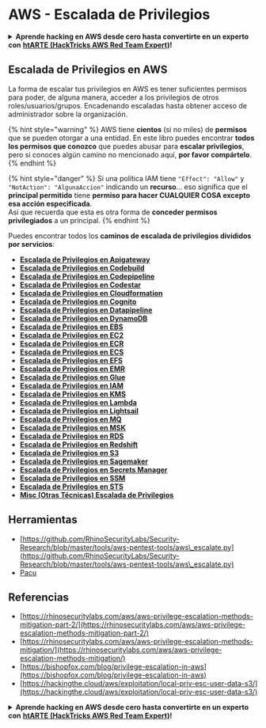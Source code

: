 # AWS - Escalada de Privilegios

<details>

<summary><strong>Aprende hacking en AWS desde cero hasta convertirte en un experto con</strong> <a href="https://training.hacktricks.xyz/courses/arte"><strong>htARTE (HackTricks AWS Red Team Expert)</strong></a><strong>!</strong></summary>

Otras formas de apoyar a HackTricks:

* Si deseas ver a tu **empresa anunciada en HackTricks** o **descargar HackTricks en PDF** ¡Consulta los [**PLANES DE SUSCRIPCIÓN**](https://github.com/sponsors/carlospolop)!
* Obtén el [**merchandising oficial de PEASS & HackTricks**](https://peass.creator-spring.com)
* Descubre [**The PEASS Family**](https://opensea.io/collection/the-peass-family), nuestra colección exclusiva de [**NFTs**](https://opensea.io/collection/the-peass-family)
* **Únete al** 💬 [**grupo de Discord**](https://discord.gg/hRep4RUj7f) o al [**grupo de telegram**](https://t.me/peass) o **síguenos** en **Twitter** 🐦 [**@hacktricks_live**](https://twitter.com/hacktricks_live)**.**
* **Comparte tus trucos de hacking enviando PRs a los repositorios de** [**HackTricks**](https://github.com/carlospolop/hacktricks) y [**HackTricks Cloud**](https://github.com/carlospolop/hacktricks-cloud).

</details>

## Escalada de Privilegios en AWS

La forma de escalar tus privilegios en AWS es tener suficientes permisos para poder, de alguna manera, acceder a los privilegios de otros roles/usuarios/grupos. Encadenando escaladas hasta obtener acceso de administrador sobre la organización.

{% hint style="warning" %}
AWS tiene **cientos** (si no miles) de **permisos** que se pueden otorgar a una entidad. En este libro puedes encontrar **todos los permisos que conozco** que puedes abusar para **escalar privilegios**, pero si conoces algún camino no mencionado aquí, **por favor compártelo**.
{% endhint %}

{% hint style="danger" %}
Si una política IAM tiene `"Effect": "Allow"` y `"NotAction": "AlgunaAccion"` indicando un **recurso**... eso significa que el **principal permitido** tiene **permiso para hacer CUALQUIER COSA excepto esa acción especificada**.\
Así que recuerda que esta es otra forma de **conceder permisos privilegiados** a un principal.
{% endhint %}

Puedes encontrar todos los **caminos de escalada de privilegios divididos por servicios**:

* [**Escalada de Privilegios en Apigateway**](aws-apigateway-privesc.md)
* [**Escalada de Privilegios en Codebuild**](aws-codebuild-privesc.md)
* [**Escalada de Privilegios en Codepipeline**](aws-codepipeline-privesc.md)
* [**Escalada de Privilegios en Codestar**](aws-codestar-privesc/)
* [**Escalada de Privilegios en Cloudformation**](aws-cloudformation-privesc/)
* [**Escalada de Privilegios en Cognito**](aws-cognito-privesc.md)
* [**Escalada de Privilegios en Datapipeline**](aws-datapipeline-privesc.md)
* [**Escalada de Privilegios en DynamoDB**](aws-dynamodb-privesc.md)
* [**Escalada de Privilegios en EBS**](aws-ebs-privesc.md)
* [**Escalada de Privilegios en EC2**](aws-ec2-privesc.md)
* [**Escalada de Privilegios en ECR**](aws-ecr-privesc.md)
* [**Escalada de Privilegios en ECS**](aws-ecs-privesc.md)
* [**Escalada de Privilegios en EFS**](aws-efs-privesc.md)
* [**Escalada de Privilegios en EMR**](aws-emr-privesc.md)
* [**Escalada de Privilegios en Glue**](aws-glue-privesc.md)
* [**Escalada de Privilegios en IAM**](aws-iam-privesc.md)
* [**Escalada de Privilegios en KMS**](aws-kms-privesc.md)
* [**Escalada de Privilegios en Lambda**](../../aws-pentesting/aws-privilege-escalation/aws-lambda-privesc.md)
* [**Escalada de Privilegios en Lightsail**](aws-lightsail-privesc.md)
* [**Escalada de Privilegios en MQ**](aws-mq-privesc.md)
* [**Escalada de Privilegios en MSK**](aws-msk-privesc.md)
* [**Escalada de Privilegios en RDS**](aws-rds-privesc.md)
* [**Escalada de Privilegios en Redshift**](aws-redshift-privesc.md)
* [**Escalada de Privilegios en S3**](aws-s3-privesc.md)
* [**Escalada de Privilegios en Sagemaker**](aws-sagemaker-privesc.md)
* [**Escalada de Privilegios en Secrets Manager**](aws-secrets-manager-privesc.md)
* [**Escalada de Privilegios en SSM**](aws-ssm-privesc.md)
* [**Escalada de Privilegios en STS**](aws-sts-privesc.md)
* [**Misc (Otras Técnicas) Escalada de Privilegios**](broken-reference)

## Herramientas

* [https://github.com/RhinoSecurityLabs/Security-Research/blob/master/tools/aws-pentest-tools/aws\_escalate.py](https://github.com/RhinoSecurityLabs/Security-Research/blob/master/tools/aws-pentest-tools/aws\_escalate.py)
* [Pacu](https://github.com/RhinoSecurityLabs/pacu)

## Referencias

* [https://rhinosecuritylabs.com/aws/aws-privilege-escalation-methods-mitigation-part-2/](https://rhinosecuritylabs.com/aws/aws-privilege-escalation-methods-mitigation-part-2/)
* [https://rhinosecuritylabs.com/aws/aws-privilege-escalation-methods-mitigation/](https://rhinosecuritylabs.com/aws/aws-privilege-escalation-methods-mitigation/)
* [https://bishopfox.com/blog/privilege-escalation-in-aws](https://bishopfox.com/blog/privilege-escalation-in-aws)
* [https://hackingthe.cloud/aws/exploitation/local-priv-esc-user-data-s3/](https://hackingthe.cloud/aws/exploitation/local-priv-esc-user-data-s3/)

<details>

<summary><strong>Aprende hacking en AWS desde cero hasta convertirte en un experto con</strong> <a href="https://training.hacktricks.xyz/courses/arte"><strong>htARTE (HackTricks AWS Red Team Expert)</strong></a><strong>!</strong></summary>

Otras formas de apoyar a HackTricks:

* Si deseas ver a tu **empresa anunciada en HackTricks** o **descargar HackTricks en PDF** ¡Consulta los [**PLANES DE SUSCRIPCIÓN**](https://github.com/sponsors/carlospolop)!
* Obtén el [**merchandising oficial de PEASS & HackTricks**](https://peass.creator-spring.com)
* Descubre [**The PEASS Family**](https://opensea.io/collection/the-peass-family), nuestra colección exclusiva de [**NFTs**](https://opensea.io/collection/the-peass-family)
* **Únete al** 💬 [**grupo de Discord**](https://discord.gg/hRep4RUj7f) o al [**grupo de telegram**](https://t.me/peass) o **síguenos** en **Twitter** 🐦 [**@hacktricks_live**](https://twitter.com/hacktricks_live)**.**
* **Comparte tus trucos de hacking enviando PRs a los repositorios de** [**HackTricks**](https://github.com/carlospolop/hacktricks) y [**HackTricks Cloud**](https://github.com/carlospolop/hacktricks-cloud).

</details>
